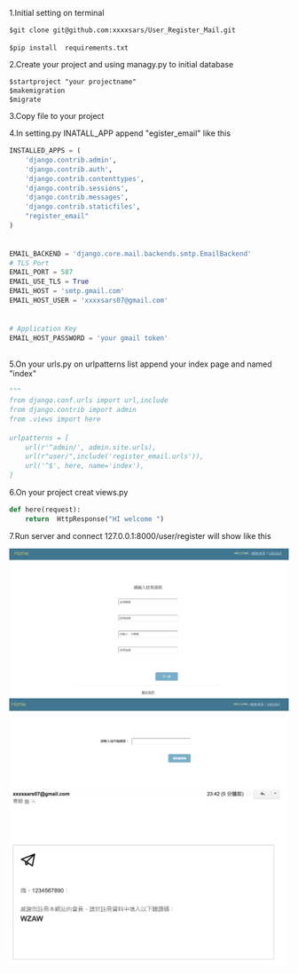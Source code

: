 1.Initial setting on terminal  

```
$git clone git@github.com:xxxxsars/User_Register_Mail.git

$pip install  requirements.txt
```

2.Create your project and using managy.py to initial database
```
$startproject "your projectname"
$makemigration
$migrate
```

3.Copy file to your project

4.In setting.py INATALL_APP append "egister_email" like this
```python
INSTALLED_APPS = (
    'django.contrib.admin',
    'django.contrib.auth',
    'django.contrib.contenttypes',
    'django.contrib.sessions',
    'django.contrib.messages',
    'django.contrib.staticfiles',
    "register_email"
)


EMAIL_BACKEND = 'django.core.mail.backends.smtp.EmailBackend'
# TLS Port
EMAIL_PORT = 587
EMAIL_USE_TLS = True
EMAIL_HOST = 'smtp.gmail.com'
EMAIL_HOST_USER = 'xxxxsars07@gmail.com'


# Application Key
EMAIL_HOST_PASSWORD = 'your gmail token'



```
5.On your urls.py  on urlpatterns list append your index page and named "index"
```python
"""
from django.conf.urls import url,include
from django.contrib import admin
from .views import here

urlpatterns = [
    url(r'^admin/', admin.site.urls),
    url(r"user/",include('register_email.urls')),
    url('^$', here, name='index'),
]

```

6.On your project creat views.py

```python
def here(request):
    return  HttpResponse("HI welcome ")
```

7.Run server and connect 127.0.0.1:8000/user/register will show like this

![](https://github.com/xxxxsars/User_Register_Mail/blob/master/git_img/register_page.png?raw=true)
![](https://github.com/xxxxsars/User_Register_Mail/blob/master/git_img/confirm_page.png?raw=true)
![](https://github.com/xxxxsars/User_Register_Mail/blob/master/git_img/confirm_mail.png?raw=true)
